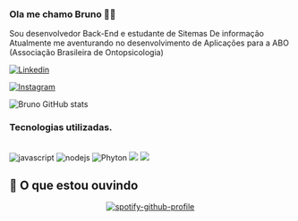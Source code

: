 ### Ola me chamo Bruno 🙋‍♂️
Sou desenvolvedor Back-End e estudante de Sitemas De informação<br/>
Atualmente me aventurando no desenvolvimento de Aplicações para a ABO (Associação Brasileira de Ontopsicologia)

[![Linkedin](https://img.shields.io/badge/LinkedIn-0077B5?style=for-the-badge&logo=linkedin&logoColor=white)](https://www.linkedin.com/in/brunok-siqueirap/)

[![Instagram](https://img.shields.io/badge/Instagram-E4405F?style=for-the-badge&logo=instagram&logoColor=white)](https://www.instagram.com/brunok.siq/)

![Bruno GitHub stats](https://github-readme-stats.vercel.app/api?username=BrunKsp&show_icons=true&theme=dracula)

### Tecnologias utilizadas.
<div style ="display: inline_block"><br/>
  <img src="https://img.shields.io/badge/JavaScript-323330?style=for-the-badge&logo=javascript&logoColor=F7DF1E" alt="javascript">
  <img src="https://img.shields.io/badge/Node.js-43853D?style=for-the-badge&logo=node.js&logoColor=white" alt="nodejs">
  <img src="https://img.shields.io/badge/Python-14354C?style=for-the-badge&logo=python&logoColor=white" alt="Phyton">
  <img src=  "https://img.shields.io/badge/C%23-239120?style=for-the-badge&logo=c-sharp&logoColor=white">
  <img src = "https://img.shields.io/badge/.NET-5C2D91?style=for-the-badge&logo=.net&logoColor=white">
</div>

## 🎵 O que estou ouvindo

<div align="center">
  
[![spotify-github-profile](https://spotify-github-profile.kittinanx.com/api/view?uid=u6fpirojbqus25feuz5ziqlah&cover_image=true&theme=default&show_offline=false&background_color=121212&interchange=false)](https://github.com/kittinan/spotify-github-profile)
  
</div
